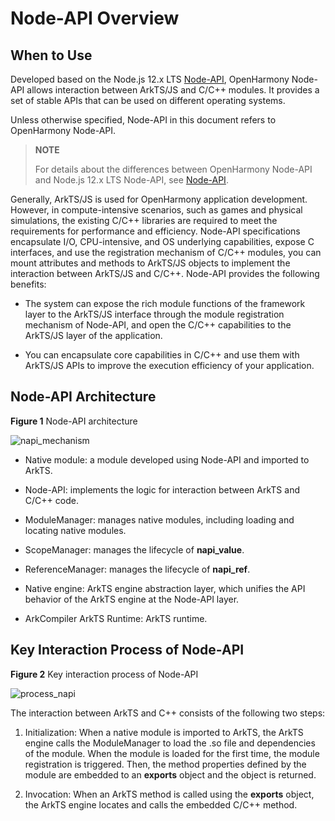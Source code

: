 # Node-API Overview

## When to Use

Developed based on the Node.js 12.x LTS [Node-API](https://nodejs.org/docs/latest-v12.x/api/n-api.html), OpenHarmony Node-API allows interaction between ArkTS/JS and C/C++ modules. It provides a set of stable APIs that can be used on different operating systems.

Unless otherwise specified, Node-API in this document refers to OpenHarmony Node-API.

> **NOTE**
>
> For details about the differences between OpenHarmony Node-API and Node.js 12.x LTS Node-API, see [Node-API](../reference/native-lib/napi.md).

Generally, ArkTS/JS is used for OpenHarmony application development. However, in compute-intensive scenarios, such as games and physical simulations, the existing C/C++ libraries are required to meet the requirements for performance and efficiency. Node-API specifications encapsulate I/O, CPU-intensive, and OS underlying capabilities, expose C interfaces, and use the registration mechanism of C/C++ modules, you can mount attributes and methods to ArkTS/JS objects to implement the interaction between ArkTS/JS and C/C++. Node-API provides the following benefits:

- The system can expose the rich module functions of the framework layer to the ArkTS/JS interface through the module registration mechanism of Node-API, and open the C/C++ capabilities to the ArkTS/JS layer of the application.

- You can encapsulate core capabilities in C/C++ and use them with ArkTS/JS APIs to improve the execution efficiency of your application.

## Node-API Architecture

**Figure 1** Node-API architecture
  
![napi_mechanism](figures/napi_mechanism.png)

- Native module: a module developed using Node-API and imported to ArkTS.

- Node-API: implements the logic for interaction between ArkTS and C/C++ code.

- ModuleManager: manages native modules, including loading and locating native modules.

- ScopeManager: manages the lifecycle of **napi_value**.

- ReferenceManager: manages the lifecycle of **napi_ref**.

- Native engine: ArkTS engine abstraction layer, which unifies the API behavior of the ArkTS engine at the Node-API layer.

- ArkCompiler ArkTS Runtime: ArkTS runtime.

## Key Interaction Process of Node-API

**Figure 2** Key interaction process of Node-API
  
![process_napi](figures/process_napi.png)

The interaction between ArkTS and C++ consists of the following two steps:

1. Initialization: When a native module is imported to ArkTS, the ArkTS engine calls the ModuleManager to load the .so file and dependencies of the module. When the module is loaded for the first time, the module registration is triggered. Then, the method properties defined by the module are embedded to an **exports** object and the object is returned.

2. Invocation: When an ArkTS method is called using the **exports** object, the ArkTS engine locates and calls the embedded C/C++ method.
